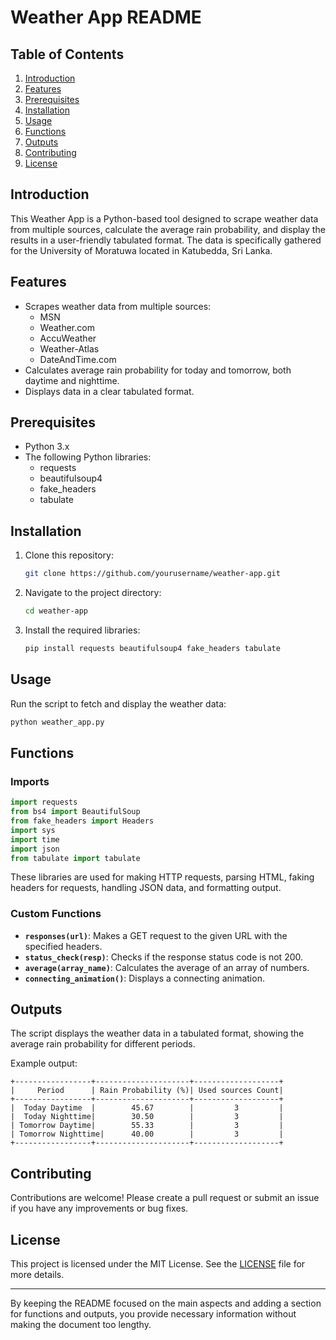 # Weather App README

## Table of Contents
1. [Introduction](#introduction)
2. [Features](#features)
3. [Prerequisites](#prerequisites)
4. [Installation](#installation)
5. [Usage](#usage)
6. [Functions](#functions)
7. [Outputs](#outputs)
8. [Contributing](#contributing)
9. [License](#license)

## Introduction
This Weather App is a Python-based tool designed to scrape weather data from multiple sources, calculate the average rain probability, and display the results in a user-friendly tabulated format. The data is specifically gathered for the University of Moratuwa located in Katubedda, Sri Lanka.

## Features
- Scrapes weather data from multiple sources:
  - MSN
  - Weather.com
  - AccuWeather
  - Weather-Atlas
  - DateAndTime.com
- Calculates average rain probability for today and tomorrow, both daytime and nighttime.
- Displays data in a clear tabulated format.

## Prerequisites
- Python 3.x
- The following Python libraries:
  - requests
  - beautifulsoup4
  - fake_headers
  - tabulate

## Installation
1. Clone this repository:
   ```bash
   git clone https://github.com/yourusername/weather-app.git
   ```
2. Navigate to the project directory:
   ```bash
   cd weather-app
   ```
3. Install the required libraries:
   ```bash
   pip install requests beautifulsoup4 fake_headers tabulate
   ```

## Usage
Run the script to fetch and display the weather data:
```bash
python weather_app.py
```

## Functions
### Imports
```python
import requests
from bs4 import BeautifulSoup
from fake_headers import Headers
import sys
import time
import json
from tabulate import tabulate
```
These libraries are used for making HTTP requests, parsing HTML, faking headers for requests, handling JSON data, and formatting output.

### Custom Functions
- **`responses(url)`**: Makes a GET request to the given URL with the specified headers.
- **`status_check(resp)`**: Checks if the response status code is not 200.
- **`average(array_name)`**: Calculates the average of an array of numbers.
- **`connecting_animation()`**: Displays a connecting animation.

## Outputs
The script displays the weather data in a tabulated format, showing the average rain probability for different periods.

Example output:
```
+-----------------+---------------------+-------------------+
|     Period      | Rain Probability (%)| Used sources Count|
+-----------------+---------------------+-------------------+
|  Today Daytime  |        45.67        |         3         |
|  Today Nighttime|        30.50        |         3         |
| Tomorrow Daytime|        55.33        |         3         |
| Tomorrow Nighttime|      40.00        |         3         |
+-----------------+---------------------+-------------------+
```

## Contributing
Contributions are welcome! Please create a pull request or submit an issue if you have any improvements or bug fixes.

## License
This project is licensed under the MIT License. See the [LICENSE](LICENSE) file for more details.

---

By keeping the README focused on the main aspects and adding a section for functions and outputs, you provide necessary information without making the document too lengthy.
